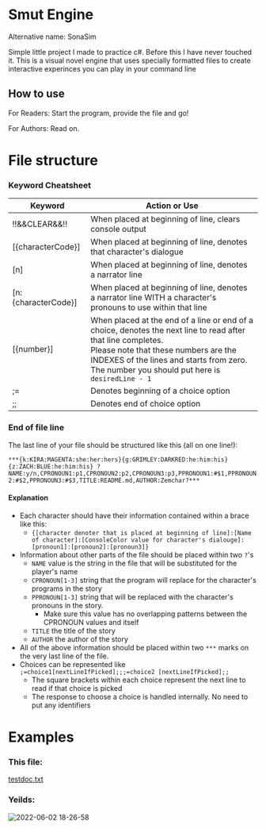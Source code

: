 # Smut Engine
Alternative name: SonaSim

Simple little project I made to practice c#. Before this I have never touched it.
This is a visual novel engine that uses specially formatted files to create interactive experinces you can play in your command line

## How to use
For Readers: Start the program, provide the file and go!

For Authors: Read on.

# File structure

### Keyword Cheatsheet
| Keyword | Action or Use |
|---|---|
| !!&&CLEAR&&!! | When placed at beginning of line, clears console output |
| [{characterCode}] | When placed at beginning of line, denotes that character's dialogue |
| [n] | When placed at beginning of line, denotes a narrator line |
| [n:{characterCode}] | When placed at beginning of line, denotes a narrator line WITH a character's pronouns to use within that line |
| [{number}] | When placed at the end of a line or end of a choice, denotes the next line to read after that line completes.<br>Please note that these numbers are the INDEXES of the lines and starts from zero.<br>The number you should put here is `desiredLine - 1` |
| ;= | Denotes beginning of a choice option |
| ;; | Denotes end of choice option |

### End of file line
The last line of your file should be structured like this (all on one line!):

`***{k:KIRA:MAGENTA:she:her:hers}{g:GRIMLEY:DARKRED:he:him:his}{z:ZACH:BLUE:he:him:his}
?NAME:y/n,CPRONOUN1:p1,CPRONOUN2:p2,CPRONOUN3:p3,PPRONOUN1:#$1,PPRONOUN2:#$2,PPRONOUN3:#$3,TITLE:README.md,AUTHOR:Zemchar?***`

#### Explanation

* Each character should have their information contained within a brace like this:
    - `{[character denoter that is placed at beginning of line]:[Name of character]:[ConsoleColor value for character's dialouge]:[pronoun1]:[pronoun2]:[pronoun3]}`
* Information about other parts of the file should be placed within two `?`'s 
    - `NAME` value is the string in the file that will be substituted for the player's name
    - `CPRONOUN[1-3]` string that the program will replace for the character's programs in the story
    - `PPRONOUN[1-3]` string that will be replaced with the character's pronouns in the story.
        - Make sure this value has no overlapping patterns between the CPRONOUN values and itself
    - `TITLE` the title of the story
    - `AUTHOR` the author of the story
* All of the above information should be placed within two `***` marks on the very last line of the file.
* Choices can be represented like `;=choice1[nextLineIfPicked];;;=choice2 [nextLineIfPicked];;`
    - The square brackets within each choice represent the next line to read if that choice is picked
    - The response to choose a choice is handled internally. No need to put any identifiers

# Examples

### This file:
[testdoc.txt](https://github.com/Zemchar/SmutEngine/files/8828036/testdoc.txt)

### Yeilds:
![2022-06-02 18-26-58](https://user-images.githubusercontent.com/48448818/171755215-ada866c8-1af3-4d04-8ff7-48a7966f6a15.gif)

